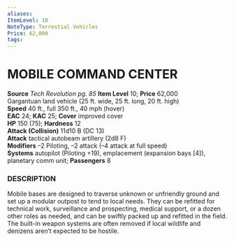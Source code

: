 ```yaml
---
aliases: 
ItemLevel: 10
NoteType: Terrestial Vehicles
Price: 62,000
tags: 
---
```

# MOBILE COMMAND CENTER
**Source** _Tech Revolution pg. 85_
**Item Level** 10; **Price** 62,000  
Gargantuan land vehicle (25 ft. wide, 25 ft. long, 20 ft. high)  
**Speed** 40 ft., full 350 ft., 40 mph (hover)  
**EAC** 24; **KAC** 25; **Cover** improved cover  
**HP** 150 (75); **Hardness** 12  
**Attack (Collision)** 11d10 B (DC 13)  
**Attack** tactical autobeam artillery (2d8 F)  
**Modifiers** –2 Piloting, –2 attack (–4 attack at full speed)  
**Systems** autopilot (Piloting +19), emplacement (expansion bays [4]), planetary comm unit; **Passengers** 8  

### DESCRIPTION

Mobile bases are designed to traverse unknown or unfriendly ground and set up a modular outpost to tend to local needs. They can be refitted for technical work, surveillance and prospecting, medical support, or a dozen other roles as needed, and can be swiftly packed up and refitted in the field. The built-in weapon systems are often removed if local wildlife and denizens aren’t expected to be hostile.